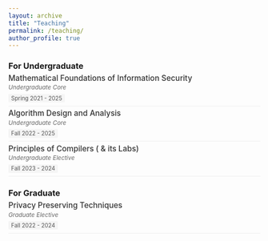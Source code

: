 ```yaml
---
layout: archive
title: "Teaching"
permalink: /teaching/
author_profile: true
---
```


<h3>For Undergraduate</h3>
<div class="course-section">
  <h2 class="course-title">Mathematical Foundations of Information Security</h2>
  <p class="course-type">Undergraduate Core</p>
  <div class="semesters">
    <span class="semester">Spring 2021 - 2025</span>
  </div>
</div>

<div class="course-section">
  <h2 class="course-title">Algorithm Design and Analysis</h2>
  <p class="course-type">Undergraduate Core</p>
  <div class="semesters">
    <span class="semester">Fall 2022 - 2025</span>
  </div>
</div>

<div class="course-section">
  <h2 class="course-title">Principles of Compilers ( & its Labs)</h2>
  <p class="course-type">Undergraduate Elective</p>
  <div class="semesters">
    <span class="semester">Fall 2023 - 2024</span>
  </div>
</div>

<h3>For Graduate</h3>
<div class="course-section">
  <h2 class="course-title">Privacy Preserving Techniques</h2>
  <p class="course-type">Graduate Elective</p>
  <div class="semesters">
    <span class="semester">Fall 2022 - 2024</span>
  </div>
</div>

<style>
.course-section {
  margin-bottom: 0.2em;
  padding-bottom: 0.2em;
  border-bottom: 1px solid #eee;
  margin-top: -1.2em;
}

.course-section:first-child {
  margin-top: 0;
}

.course-section:last-child {
  border-bottom: none;
  margin-bottom: 0;
}

.course-title {
  color: #333;
  margin-bottom: 0.1em;
  font-size: 1.1em;
  font-weight: 500;
}

.course-type {
  color: #666;
  font-style: italic;
  margin: 0.1em 0;
  font-size: 0.85em;
}

.semesters {
  margin-top: 0.4em;
}

.semester {
  display: inline-block;
  background-color: #f5f5f5;
  padding: 0.15em 0.5em;
  margin-right: 0.4em;
  margin-bottom: 0.3em;
  border-radius: 2px;
  font-size: 0.8em;
  color: #555;
}
</style> 